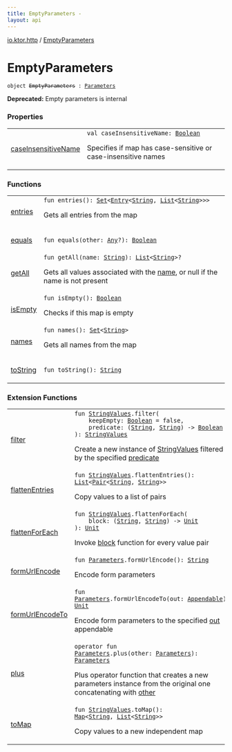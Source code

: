 ```yaml
---
title: EmptyParameters - 
layout: api
---
```


<div class='api-docs-breadcrumbs'><a href="../index.html">io.ktor.http</a> / <a href="./index.html">EmptyParameters</a></div>

# EmptyParameters

<div class="signature"><code><span class="keyword">object </span><s><span class="identifier">EmptyParameters</span></s>&nbsp;<span class="symbol">:</span>&nbsp;<a href="../-parameters/index.html"><span class="identifier">Parameters</span></a></code></div>

**Deprecated:** Empty parameters is internal

### Properties

<table class="api-docs-table">
<tbody>
<tr>
<td markdown="1">

<a href="case-insensitive-name.html">caseInsensitiveName</a>


</td>
<td markdown="1">
<div class="signature"><code><span class="keyword">val </span><span class="identifier">caseInsensitiveName</span><span class="symbol">: </span><a href="https://kotlinlang.org/api/latest/jvm/stdlib/kotlin/-boolean/index.html"><span class="identifier">Boolean</span></a></code></div>

Specifies if map has case-sensitive or case-insensitive names


</td>
</tr>
</tbody>
</table>

### Functions

<table class="api-docs-table">
<tbody>
<tr>
<td markdown="1">

<a href="entries.html">entries</a>


</td>
<td markdown="1">
<div class="signature"><code><span class="keyword">fun </span><span class="identifier">entries</span><span class="symbol">(</span><span class="symbol">)</span><span class="symbol">: </span><a href="https://kotlinlang.org/api/latest/jvm/stdlib/kotlin.collections/-set/index.html"><span class="identifier">Set</span></a><span class="symbol">&lt;</span><a href="https://kotlinlang.org/api/latest/jvm/stdlib/kotlin.collections/-map/-entry/index.html"><span class="identifier">Entry</span></a><span class="symbol">&lt;</span><a href="https://kotlinlang.org/api/latest/jvm/stdlib/kotlin/-string/index.html"><span class="identifier">String</span></a><span class="symbol">,</span>&nbsp;<a href="https://kotlinlang.org/api/latest/jvm/stdlib/kotlin.collections/-list/index.html"><span class="identifier">List</span></a><span class="symbol">&lt;</span><a href="https://kotlinlang.org/api/latest/jvm/stdlib/kotlin/-string/index.html"><span class="identifier">String</span></a><span class="symbol">&gt;</span><span class="symbol">&gt;</span><span class="symbol">&gt;</span></code></div>

Gets all entries from the map


</td>
</tr>
<tr>
<td markdown="1">

<a href="equals.html">equals</a>


</td>
<td markdown="1">
<div class="signature"><code><span class="keyword">fun </span><span class="identifier">equals</span><span class="symbol">(</span><span class="parameterName" id="io.ktor.http.EmptyParameters$equals(kotlin.Any)/other">other</span><span class="symbol">:</span>&nbsp;<a href="https://kotlinlang.org/api/latest/jvm/stdlib/kotlin/-any/index.html"><span class="identifier">Any</span></a><span class="symbol">?</span><span class="symbol">)</span><span class="symbol">: </span><a href="https://kotlinlang.org/api/latest/jvm/stdlib/kotlin/-boolean/index.html"><span class="identifier">Boolean</span></a></code></div>

</td>
</tr>
<tr>
<td markdown="1">

<a href="get-all.html">getAll</a>


</td>
<td markdown="1">
<div class="signature"><code><span class="keyword">fun </span><span class="identifier">getAll</span><span class="symbol">(</span><span class="parameterName" id="io.ktor.http.EmptyParameters$getAll(kotlin.String)/name">name</span><span class="symbol">:</span>&nbsp;<a href="https://kotlinlang.org/api/latest/jvm/stdlib/kotlin/-string/index.html"><span class="identifier">String</span></a><span class="symbol">)</span><span class="symbol">: </span><a href="https://kotlinlang.org/api/latest/jvm/stdlib/kotlin.collections/-list/index.html"><span class="identifier">List</span></a><span class="symbol">&lt;</span><a href="https://kotlinlang.org/api/latest/jvm/stdlib/kotlin/-string/index.html"><span class="identifier">String</span></a><span class="symbol">&gt;</span><span class="symbol">?</span></code></div>

Gets all values associated with the <a href="get-all.html#io.ktor.http.EmptyParameters$getAll(kotlin.String)/name">name</a>, or null if the name is not present


</td>
</tr>
<tr>
<td markdown="1">

<a href="is-empty.html">isEmpty</a>


</td>
<td markdown="1">
<div class="signature"><code><span class="keyword">fun </span><span class="identifier">isEmpty</span><span class="symbol">(</span><span class="symbol">)</span><span class="symbol">: </span><a href="https://kotlinlang.org/api/latest/jvm/stdlib/kotlin/-boolean/index.html"><span class="identifier">Boolean</span></a></code></div>

Checks if this map is empty


</td>
</tr>
<tr>
<td markdown="1">

<a href="names.html">names</a>


</td>
<td markdown="1">
<div class="signature"><code><span class="keyword">fun </span><span class="identifier">names</span><span class="symbol">(</span><span class="symbol">)</span><span class="symbol">: </span><a href="https://kotlinlang.org/api/latest/jvm/stdlib/kotlin.collections/-set/index.html"><span class="identifier">Set</span></a><span class="symbol">&lt;</span><a href="https://kotlinlang.org/api/latest/jvm/stdlib/kotlin/-string/index.html"><span class="identifier">String</span></a><span class="symbol">&gt;</span></code></div>

Gets all names from the map


</td>
</tr>
<tr>
<td markdown="1">

<a href="to-string.html">toString</a>


</td>
<td markdown="1">
<div class="signature"><code><span class="keyword">fun </span><span class="identifier">toString</span><span class="symbol">(</span><span class="symbol">)</span><span class="symbol">: </span><a href="https://kotlinlang.org/api/latest/jvm/stdlib/kotlin/-string/index.html"><span class="identifier">String</span></a></code></div>

</td>
</tr>
</tbody>
</table>

### Extension Functions

<table class="api-docs-table">
<tbody>
<tr>
<td markdown="1">

<a href="../../io.ktor.util/filter.html">filter</a>


</td>
<td markdown="1">
<div class="signature"><code><span class="keyword">fun </span><a href="../../io.ktor.util/-string-values/index.html"><span class="identifier">StringValues</span></a><span class="symbol">.</span><span class="identifier">filter</span><span class="symbol">(</span><br/>&nbsp;&nbsp;&nbsp;&nbsp;<span class="parameterName" id="io.ktor.util$filter(io.ktor.util.StringValues, kotlin.Boolean, kotlin.Function2((kotlin.String, , kotlin.Boolean)))/keepEmpty">keepEmpty</span><span class="symbol">:</span>&nbsp;<a href="https://kotlinlang.org/api/latest/jvm/stdlib/kotlin/-boolean/index.html"><span class="identifier">Boolean</span></a>&nbsp;<span class="symbol">=</span>&nbsp;false<span class="symbol">, </span><br/>&nbsp;&nbsp;&nbsp;&nbsp;<span class="parameterName" id="io.ktor.util$filter(io.ktor.util.StringValues, kotlin.Boolean, kotlin.Function2((kotlin.String, , kotlin.Boolean)))/predicate">predicate</span><span class="symbol">:</span>&nbsp;<span class="symbol">(</span><a href="https://kotlinlang.org/api/latest/jvm/stdlib/kotlin/-string/index.html"><span class="identifier">String</span></a><span class="symbol">,</span>&nbsp;<a href="https://kotlinlang.org/api/latest/jvm/stdlib/kotlin/-string/index.html"><span class="identifier">String</span></a><span class="symbol">)</span>&nbsp;<span class="symbol">-&gt;</span>&nbsp;<a href="https://kotlinlang.org/api/latest/jvm/stdlib/kotlin/-boolean/index.html"><span class="identifier">Boolean</span></a><br/><span class="symbol">)</span><span class="symbol">: </span><a href="../../io.ktor.util/-string-values/index.html"><span class="identifier">StringValues</span></a></code></div>

Create a new instance of <a href="../../io.ktor.util/-string-values/index.html">StringValues</a> filtered by the specified <a href="../../io.ktor.util/filter.html#io.ktor.util$filter(io.ktor.util.StringValues, kotlin.Boolean, kotlin.Function2((kotlin.String, , kotlin.Boolean)))/predicate">predicate</a>


</td>
</tr>
<tr>
<td markdown="1">

<a href="../../io.ktor.util/flatten-entries.html">flattenEntries</a>


</td>
<td markdown="1">
<div class="signature"><code><span class="keyword">fun </span><a href="../../io.ktor.util/-string-values/index.html"><span class="identifier">StringValues</span></a><span class="symbol">.</span><span class="identifier">flattenEntries</span><span class="symbol">(</span><span class="symbol">)</span><span class="symbol">: </span><a href="https://kotlinlang.org/api/latest/jvm/stdlib/kotlin.collections/-list/index.html"><span class="identifier">List</span></a><span class="symbol">&lt;</span><a href="https://kotlinlang.org/api/latest/jvm/stdlib/kotlin/-pair/index.html"><span class="identifier">Pair</span></a><span class="symbol">&lt;</span><a href="https://kotlinlang.org/api/latest/jvm/stdlib/kotlin/-string/index.html"><span class="identifier">String</span></a><span class="symbol">,</span>&nbsp;<a href="https://kotlinlang.org/api/latest/jvm/stdlib/kotlin/-string/index.html"><span class="identifier">String</span></a><span class="symbol">&gt;</span><span class="symbol">&gt;</span></code></div>

Copy values to a list of pairs


</td>
</tr>
<tr>
<td markdown="1">

<a href="../../io.ktor.util/flatten-for-each.html">flattenForEach</a>


</td>
<td markdown="1">
<div class="signature"><code><span class="keyword">fun </span><a href="../../io.ktor.util/-string-values/index.html"><span class="identifier">StringValues</span></a><span class="symbol">.</span><span class="identifier">flattenForEach</span><span class="symbol">(</span><br/>&nbsp;&nbsp;&nbsp;&nbsp;<span class="parameterName" id="io.ktor.util$flattenForEach(io.ktor.util.StringValues, kotlin.Function2((kotlin.String, , kotlin.Unit)))/block">block</span><span class="symbol">:</span>&nbsp;<span class="symbol">(</span><a href="https://kotlinlang.org/api/latest/jvm/stdlib/kotlin/-string/index.html"><span class="identifier">String</span></a><span class="symbol">,</span>&nbsp;<a href="https://kotlinlang.org/api/latest/jvm/stdlib/kotlin/-string/index.html"><span class="identifier">String</span></a><span class="symbol">)</span>&nbsp;<span class="symbol">-&gt;</span>&nbsp;<a href="https://kotlinlang.org/api/latest/jvm/stdlib/kotlin/-unit/index.html"><span class="identifier">Unit</span></a><br/><span class="symbol">)</span><span class="symbol">: </span><a href="https://kotlinlang.org/api/latest/jvm/stdlib/kotlin/-unit/index.html"><span class="identifier">Unit</span></a></code></div>

Invoke <a href="../../io.ktor.util/flatten-for-each.html#io.ktor.util$flattenForEach(io.ktor.util.StringValues, kotlin.Function2((kotlin.String, , kotlin.Unit)))/block">block</a> function for every value pair


</td>
</tr>
<tr>
<td markdown="1">

<a href="../form-url-encode.html">formUrlEncode</a>


</td>
<td markdown="1">
<div class="signature"><code><span class="keyword">fun </span><a href="../-parameters/index.html"><span class="identifier">Parameters</span></a><span class="symbol">.</span><span class="identifier">formUrlEncode</span><span class="symbol">(</span><span class="symbol">)</span><span class="symbol">: </span><a href="https://kotlinlang.org/api/latest/jvm/stdlib/kotlin/-string/index.html"><span class="identifier">String</span></a></code></div>

Encode form parameters


</td>
</tr>
<tr>
<td markdown="1">

<a href="../form-url-encode-to.html">formUrlEncodeTo</a>


</td>
<td markdown="1">
<div class="signature"><code><span class="keyword">fun </span><a href="../-parameters/index.html"><span class="identifier">Parameters</span></a><span class="symbol">.</span><span class="identifier">formUrlEncodeTo</span><span class="symbol">(</span><span class="parameterName" id="io.ktor.http$formUrlEncodeTo(io.ktor.http.Parameters, java.lang.Appendable)/out">out</span><span class="symbol">:</span>&nbsp;<a href="https://kotlinlang.org/api/latest/jvm/stdlib/kotlin.text/-appendable/index.html"><span class="identifier">Appendable</span></a><span class="symbol">)</span><span class="symbol">: </span><a href="https://kotlinlang.org/api/latest/jvm/stdlib/kotlin/-unit/index.html"><span class="identifier">Unit</span></a></code></div>

Encode form parameters to the specified <a href="../form-url-encode-to.html#io.ktor.http$formUrlEncodeTo(io.ktor.http.Parameters, java.lang.Appendable)/out">out</a> appendable


</td>
</tr>
<tr>
<td markdown="1">

<a href="../plus.html">plus</a>


</td>
<td markdown="1">
<div class="signature"><code><span class="keyword">operator</span> <span class="keyword">fun </span><a href="../-parameters/index.html"><span class="identifier">Parameters</span></a><span class="symbol">.</span><span class="identifier">plus</span><span class="symbol">(</span><span class="parameterName" id="io.ktor.http$plus(io.ktor.http.Parameters, io.ktor.http.Parameters)/other">other</span><span class="symbol">:</span>&nbsp;<a href="../-parameters/index.html"><span class="identifier">Parameters</span></a><span class="symbol">)</span><span class="symbol">: </span><a href="../-parameters/index.html"><span class="identifier">Parameters</span></a></code></div>

Plus operator function that creates a new parameters instance from the original one concatenating with <a href="../plus.html#io.ktor.http$plus(io.ktor.http.Parameters, io.ktor.http.Parameters)/other">other</a>


</td>
</tr>
<tr>
<td markdown="1">

<a href="../../io.ktor.util/to-map.html">toMap</a>


</td>
<td markdown="1">
<div class="signature"><code><span class="keyword">fun </span><a href="../../io.ktor.util/-string-values/index.html"><span class="identifier">StringValues</span></a><span class="symbol">.</span><span class="identifier">toMap</span><span class="symbol">(</span><span class="symbol">)</span><span class="symbol">: </span><a href="https://kotlinlang.org/api/latest/jvm/stdlib/kotlin.collections/-map/index.html"><span class="identifier">Map</span></a><span class="symbol">&lt;</span><a href="https://kotlinlang.org/api/latest/jvm/stdlib/kotlin/-string/index.html"><span class="identifier">String</span></a><span class="symbol">,</span>&nbsp;<a href="https://kotlinlang.org/api/latest/jvm/stdlib/kotlin.collections/-list/index.html"><span class="identifier">List</span></a><span class="symbol">&lt;</span><a href="https://kotlinlang.org/api/latest/jvm/stdlib/kotlin/-string/index.html"><span class="identifier">String</span></a><span class="symbol">&gt;</span><span class="symbol">&gt;</span></code></div>

Copy values to a new independent map


</td>
</tr>
</tbody>
</table>

